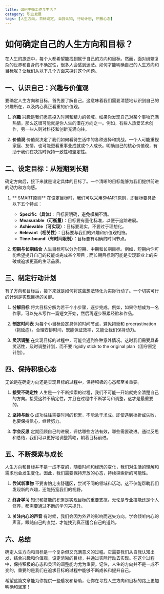 ```yaml
---
title: 如何平衡工作与生活？
category: 职业发展
tags: [人生方向, 目标设定, 自我认知, 行动计划, 积极心态]
---
```

# 如何确定自己的人生方向和目标？

在人生的旅途中，每个人都希望能找到属于自己的方向和目标。然而，面对纷繁复杂的世界和自身的不确定性，很多人会感到迷茫。如何才能明确自己的人生方向和目标呢？让我们从以下几个方面来探讨这个问题。

## 一、认识自己：兴趣与价值观

要确定人生方向和目标，首先要了解自己。这意味着我们需要清楚地认识到自己的兴趣所在，以及内心真正看重的价值观。

1. **兴趣**
   兴趣是我们愿意投入时间和精力的领域。如果你发现自己对某个事物充满热情，那么这很可能就是你人生的潜在方向之一。例如，有些人热爱艺术创作，另一些人则对科技和创新充满向往。

2. **价值观**
   价值观决定了我们如何看待生活中的各种选择和挑战。一个人可能重视家庭、友情，也可能更看重事业成就或个人成长。明确自己的核心价值观，有助于我们在决策时保持一致性和坚定性。

## 二、设定目标：从短期到长期

确定方向后，接下来就是设定具体的目标了。一个清晰的目标能够为我们提供前进的动力和方向感。

1. ** SMART原则**
   在设定目标时，我们可以采用SMART原则，即目标要具备以下五个特点：
   - **Specific（具体）**：目标要明确，避免模糊不清。
   - **Measurable（可衡量）**：目标要有量化标准，以便于追踪进展。
   - **Achievable（可实现）**：目标要现实，不要过于理想化。
   - **Relevant（相关性）**：目标要与我们的兴趣和价值观相符。
   - **Time-bound（有时间限制）**：目标要有明确的时间节点。

2. **短期与长期结合**
   人生目标可以分为短期、中期和长期目标。例如，短期内你可能希望提升自己的技能或完成某个项目；而长期目标则可能是实现职业上的突破或追求更高的生活品质。

## 三、制定行动计划

有了方向和目标后，接下来就是如何将这些想法转化为实际行动了。一个切实可行的计划是实现目标的关键。

1. **分解目标**
   将大目标分解为若干个小步骤，逐步完成。例如，如果你想成为一名作家，可以先从写作一篇短文开始，然后再逐步积累经验和作品。

2. **制定时间表**
   为每个小目标设定具体的时间节点，避免拖延和 procrastination（拖延症）。合理安排时间，既能保证效率，又能让我们保持动力。

3. **灵活调整**
   在实现目标的过程中，可能会遇到各种意外情况。这时我们需要具备灵活性，及时调整计划，而不要 rigidly stick to the original plan（固守原定计划）。

## 四、保持积极心态

无论是在确定方向还是实现目标的过程中，保持积极的心态都至关重要。

1. **接受不确定性**
   人生是一个不断探索的过程，我们不可能一开始就完全清楚自己的方向。接受这种不确定性，并且在过程中不断学习和调整，这才是最重要的。

2. **坚持与耐心**
   成功往往需要时间的积累，不能急于求成。即使遇到挫折或失败，也要保持信心，继续努力。

3. **学会反思**
   定期回顾自己的进展，评估哪些方法有效，哪些需要改进。通过反思和总结，我们可以更好地调整策略，朝着目标前进。

## 五、不断探索与成长

人生方向和目标并不是一成不变的，随着时间和经历的变化，我们对生活的理解和需求也会发生变化。因此，我们需要保持开放的心态，持续探索新的可能性。

1. **尝试新事物**
   不要害怕走出舒适区，尝试不同的领域和活动。这不仅能帮助我们发现新的兴趣，还能拓宽我们的视野。

2. **终身学习**
   知识和技能的积累是实现目标的重要支撑。无论是专业技能还是个人修养，都需要通过不断的学习来提升。

3. **关注内心的声音**
   有时候，我们会因为外界的影响而迷失方向。学会倾听内心的声音，跟随自己的直觉，才能找到真正适合自己的道路。

## 六、总结

确定人生方向和目标是一个复杂但又充满意义的过程。它需要我们从自我认知出发，结合兴趣和价值观，设定清晰的目标，并通过实际行动去实现。在这个过程中，保持积极的心态和灵活的调整能力尤为重要。记住，人生的方向并不是一成不变的，重要的是我们在追求目标的过程中能够不断成长和提升自己。

希望这篇文章能为你提供一些启发和帮助，让你在寻找人生方向和目标的路上更加明确和坚定！